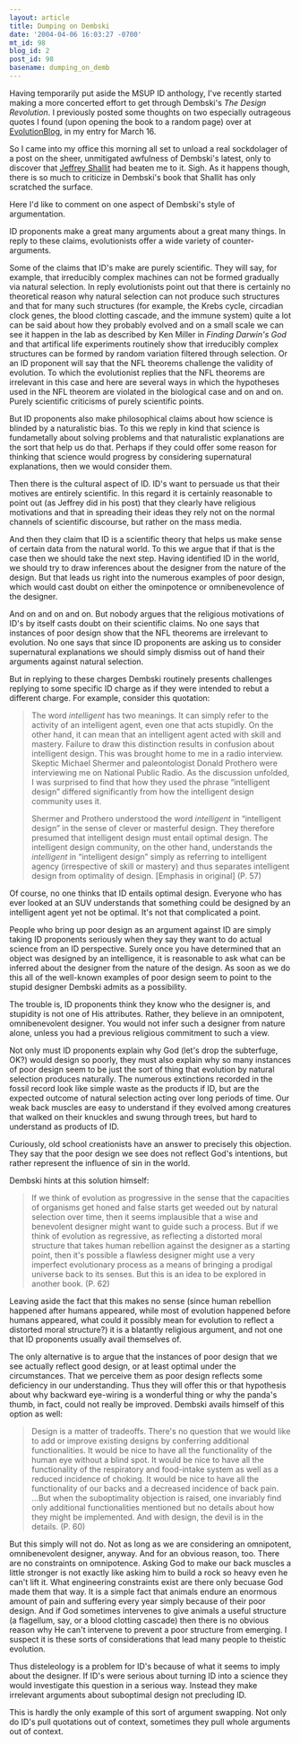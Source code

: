```yaml
---
layout: article
title: Dumping on Dembski
date: '2004-04-06 16:03:27 -0700'
mt_id: 98
blog_id: 2
post_id: 98
basename: dumping_on_demb
---
```

Having temporarily put aside the MSUP ID anthology, I've recently started making a more concerted effort to get through Dembski's <I>The Design Revolution</I>.  I previously posted some thoughts on two especially outrageous quotes I found (upon opening the book to a random page) over at <A HREF=http://evolutionblog.blogspot.com/2004_03_14_evolutionblog_archive.html>EvolutionBlog</A>, in my entry for March 16.

So I came into my office this morning all set to unload a real sockdolager of a post on the sheer, unmitigated awfulness of Dembski's latest, only to discover that <A HREF=http://www.pandasthumb.org/pt-archives/000112.html>Jeffrey Shallit</A> had beaten me to it.  Sigh.  As it happens though, there is so much to criticize in Dembski's book that Shallit has only scratched the surface.

<!--more-->

Here I'd like to comment on one aspect of Dembski's style of argumentation.  

ID proponents make a great many arguments about a great many things.  In reply to these claims, evolutionists offer a wide variety of counter-arguments.  

Some of the claims that ID's make are purely scientific.  They will say, for example, that irreducibly complex machines can not be formed gradually via natural selection.  In reply evolutionists point out that there is certainly no theoretical reason why natural selection can not produce such structures and that for many such structures (for example, the Krebs cycle, circadian clock genes, the blood clotting cascade, and the immune system) quite a lot can be said about how they probably evolved and on a small scale we can see it happen in the lab as described by Ken Miller in <I>Finding Darwin's God</I> and that artifical life experiments routinely show that irreducibly complex structures can be formed by random variation filtered through selection.  Or an ID proponent will say that the NFL theorems challenge the validity of evolution.  To which the evolutionist replies that the NFL theorems are irrelevant in this case and here are several ways in which the hypotheses used in the NFL theorem are violated in the biological case and on and on.  Purely scientific criticisms of purely scientific points.

But ID proponents also make philosophical claims about how science is blinded by a naturalistic bias.  To this we reply in kind that science is fundametally about solving problems and that naturalistic explanations are the sort that help us do that.  Perhaps if they could offer some reason for thinking that science would progress by considering supernatural explanations, then we would consider them.

Then there is the cultural aspect of ID.  ID's want to persuade us that their motives are entirely scientific.  In this regard it is certainly reasonable to point out (as Jeffrey did in his post) that they clearly have religious motivations and that in spreading their ideas they rely not on the normal channels of scientific discourse, but rather on the mass media.

And then they claim that ID is a scientific theory that helps us make sense of certain data from the natural world.  To this we argue that if that is the case then we should take the next step.  Having identified ID in the world, we should try to draw inferences about the designer from the nature of the design.  But that leads us right into the numerous examples of poor design, which would cast doubt on either the ominpotence or omnibenevolence of the designer.

And on and on and on.  But nobody argues that the religious motivations of ID's by itself casts doubt on their scientific claims.  No one says that instances of poor design show that the NFL theorems are irrelevant to evolution.  No one says that since ID proponents are asking us to consider supernatural explanations we should simply dismiss out of hand their arguments against natural selection.

But in replying to these charges Dembski routinely presents challenges replying to some specific ID charge as if they were intended to rebut a different charge.  For example, consider this quotation:

<BLOCKQUOTE>
The word <I>intelligent</I> has two meanings.  It can simply refer to the activity of an intelligent agent, even one that acts stupidly.  On the other hand, it can mean that an intelligent agent acted with skill and mastery.  Failure to draw this distinction results in confusion about intelligent design.  This was brought home to me in a radio interview.  Skeptic Michael Shermer and paleontologist Donald Prothero were interviewing me on National Public Radio.  As the discussion unfolded, I was surprised to find that how they used the phrase &ldquo;intelligent design&rdquo; differed significantly from how the intelligent design community uses it.

Shermer and Prothero understood the word <I>intelligent</I> in &ldquo;intelligent design&rdquo; in the sense of clever or masterful design.  They therefore presumed that intelligent design must entail optimal design.  The intelligent design community, on the other hand, understands the <I>intelligent</I> in &ldquo;intelligent design&rdquo; simply as referring to intelligent agency (irrespective of skill or mastery) and thus separates intelligent design from optimality of design. [Emphasis in original] (P. 57)
</BLOCKQUOTE>

Of course, no one thinks that ID entails optimal design.  Everyone who has ever looked at an SUV understands that something could be designed by an intelligent agent yet not be optimal.  It's not that complicated a point.  

People who bring up poor design as an argument against ID are simply taking ID proponents seriously when they say they want to do actual science from an ID perspective.  Surely once you have determined that an object was designed by an intelligence, it is reasonable to ask what can be inferred about the designer from the nature of the design.  As soon as we do this all of the well-known examples of poor design seem to point to the stupid designer Dembski admits as a possibility.

The trouble is, ID proponents think they know who the designer is, and stupidity is not one of His attributes.  Rather, they believe in an omnipotent, omnibenevolent designer.  You would not infer such a designer from nature alone, unless you had a previous religious commitment to such a view.

Not only must ID proponents explain why God (let's drop the subterfuge, OK?) would design so poorly, they must also explain why so many instances of poor design seem to be just the sort of thing that evolution by natural selection produces naturally.  The numerous extinctions recorded in the fossil record look like simple waste as the products if ID, but are the expected outcome of natural selection acting over long periods of time.  Our weak back muscles are easy to understand if they evolved among creatures that walked on their knuckles and swung through trees, but hard to understand as products of ID.

Curiously, old school creationists have an answer to precisely this objection.  They say that the poor design we see does not reflect God's intentions, but rather represent the influence of sin in the world.  

Dembski hints at this solution himself:

<BLOCKQUOTE>
If we think of evolution as progressive in the sense that the capacities of organisms get honed and false starts get weeded out by natural selection over time, then it seems implausible that a wise and benevolent designer might want to guide such a process.  But if we think of evolution as regressive, as reflecting a distorted moral structure that takes human rebellion against the designer as a starting point, then it's possible a flawless designer might use a very imperfect evolutionary process as a means of bringing a prodigal universe back to its senses.  But this is an idea to be explored in another book. (P. 62)
</BLOCKQUOTE>

Leaving aside the fact that this makes no sense (since human rebellion happened after humans appeared, while most of evolution happened before humans appeared, what could it possibly mean for evolution to reflect a distorted moral structure?) it is a blatantly religious argument, and not one that ID proponents usually avail themselves of.

The only alternative is to argue that the instances of poor design that we see actually reflect good design, or at least optimal under the circumstances.  That we perceive them as poor design reflects some deficiency in our understanding.  Thus they will offer this or that hypothesis about why backward eye-wiring is a wonderful thing or why the panda's thumb, in fact, could not really be improved.  Dembski avails himself of this option as well:

<BLOCKQUOTE>
Design is a matter of tradeoffs.  There's no question that we would like to add or improve existing designs by conferring additional functionalities.  It would be nice to have all the functionality of the human eye without a blind spot.  It would be nice to have all the functionality of the respiratory and food-intake system as well as a reduced incidence of choking.  It would be nice to have all the functionality of our backs and a decreased incidence of back pain. ...But when the suboptimality objection is raised, one invariably find only additional functionalities mentioned but no details about how they might be implemented.  And with design, the devil is in the details. (P. 60)
</BLOCKQUOTE>

But this simply will not do.  Not as long as we are considering an omnipotent, omnibenevolent designer, anyway.  And for an obvious reason, too.  There are no constraints on omnipotence.   Asking God to make our back muscles a little stronger is not exactly like asking him to build a rock so heavy even he can't lift it.  What engineering constraints exist are there only becuase God made them that way.  It is a simple fact that animals endure an enormous amount of pain and suffering every year simply because of their poor design.  And if God sometimes intervenes to give animals a useful structure (a flagellum, say, or a blood clotting cascade) then there is no obvious reason why He can't intervene to prevent a poor structure from emerging.  I suspect it is these sorts of considerations that lead many people to theistic evolution.

Thus disteleology is a problem for ID's because of what it seems to imply about the designer.  If ID's were serious about turning ID into a science they would investigate this question in a serious way.  Instead they make irrelevant arguments about suboptimal design not precluding ID. 

This is hardly the only example of this sort of argument swapping.  Not only do ID's pull quotations out of context, sometimes they pull whole arguments out of context.
